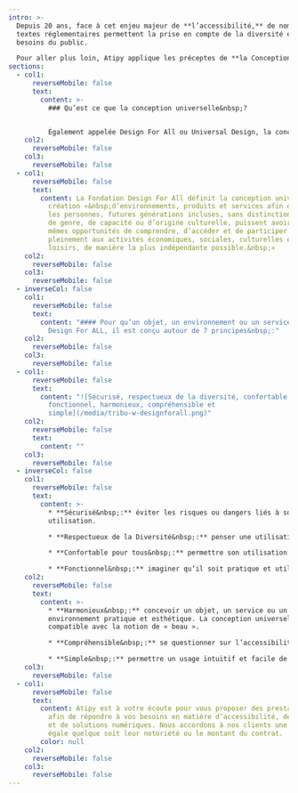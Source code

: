 ```yaml
---
intro: >-
  Depuis 20 ans, face à cet enjeu majeur de **l’accessibilité,** de nombreux
  textes réglementaires permettent la prise en compte de la diversité et des
  besoins du public.

  Pour aller plus loin, Atipy applique les préceptes de **la Conception Universelle.**
sections:
  - col1:
      reverseMobile: false
      text:
        content: >-
          ### Qu’est ce que la conception universelle&nbsp;?


          Également appelée Design For All ou Universal Design, la conception universelle est défini par l’article 2 de la convention de l’ONU relative aux droits des personnes handicapées, comme «&nbsp;conception de produits, d’équipements, de programmes et de services qui puissent être utilisés par tous, dans toute la mesure possible, sans nécessiter ni adaptation ni conception spéciale&nbsp;».
    col2:
      reverseMobile: false
    col3:
      reverseMobile: false
  - col1:
      reverseMobile: false
      text:
        content: La Fondation Design For All définit la conception universelle comme la
          création «&nbsp;d’environnements, produits et services afin que toutes
          les personnes, futures générations incluses, sans distinction d’âge,
          de genre, de capacité ou d’origine culturelle, puissent avoir les
          mêmes opportunités de comprendre, d’accéder et de participer
          pleinement aux activités économiques, sociales, culturelles et de
          loisirs, de manière la plus indépendante possible.&nbsp;»
    col2:
      reverseMobile: false
    col3:
      reverseMobile: false
  - inverseCol: false
    col1:
      reverseMobile: false
      text:
        content: "#### Pour qu’un objet, un environnement ou un service soit reconnu
          Design For ALL, il est conçu autour de 7 principes&nbsp;:"
    col2:
      reverseMobile: false
    col3:
      reverseMobile: false
  - col1:
      reverseMobile: false
      text:
        content: "![Sécurisé, respectueux de la diversité, confortable pour tous,
          fonctionnel, harmonieux, compréhensible et
          simple](/media/tribu-w-designforall.png)"
    col2:
      reverseMobile: false
      text:
        content: ""
    col3:
      reverseMobile: false
  - inverseCol: false
    col1:
      reverseMobile: false
      text:
        content: >-
          * **Sécurisé&nbsp;:** éviter les risques ou dangers liés à son
          utilisation.

          * **Respectueux de la Diversité&nbsp;:** penser une utilisation égalitaire, paritaire auprès d’utilisateurs aux capacités multiples et différentes.

          * **Confortable pour tous&nbsp;:** permettre son utilisation dans un bien-être physique et psychologique, tout en nécessitant un faible effort.

          * **Fonctionnel&nbsp;:** imaginer qu’il soit pratique et utilisable quelles que soient la taille, la posture ou la mobilité de l’usager.
    col2:
      reverseMobile: false
      text:
        content: >-
          * **Harmonieux&nbsp;:** concevoir un objet, un service ou un
          environnement pratique et esthétique. La conception universelle est
          compatible avec la notion de « beau ».

          * **Compréhensible&nbsp;:** se questionner sur l’accessibilité des informations ou du service, quelles que soient les connaissances ou les facilités de compréhension de l’utilisateur.

          * **Simple&nbsp;:** permettre un usage intuitif et facile de l’utilisation en allant à l’essentiel.
    col3:
      reverseMobile: false
  - col1:
      reverseMobile: false
      text:
        content: Atipy est à votre écoute pour vous proposer des prestations sur-mesure
          afin de répondre à vos besoins en matière d’accessibilité, de design
          et de solutions numériques. Nous accordons à nos clients une attention
          égale quelque soit leur notoriété ou le montant du contrat.
        color: null
    col2:
      reverseMobile: false
    col3:
      reverseMobile: false
---
```

